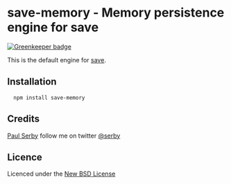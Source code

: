 # save-memory - Memory persistence engine for **save**

[![Greenkeeper badge](https://badges.greenkeeper.io/serby/save-memory.svg)](https://greenkeeper.io/)

This is the default engine for [save](https://github.com/serby/save).

## Installation

      npm install save-memory

## Credits
[Paul Serby](https://github.com/serby/) follow me on twitter [@serby](http://twitter.com/serby)

## Licence
Licenced under the [New BSD License](http://opensource.org/licenses/bsd-license.php)
